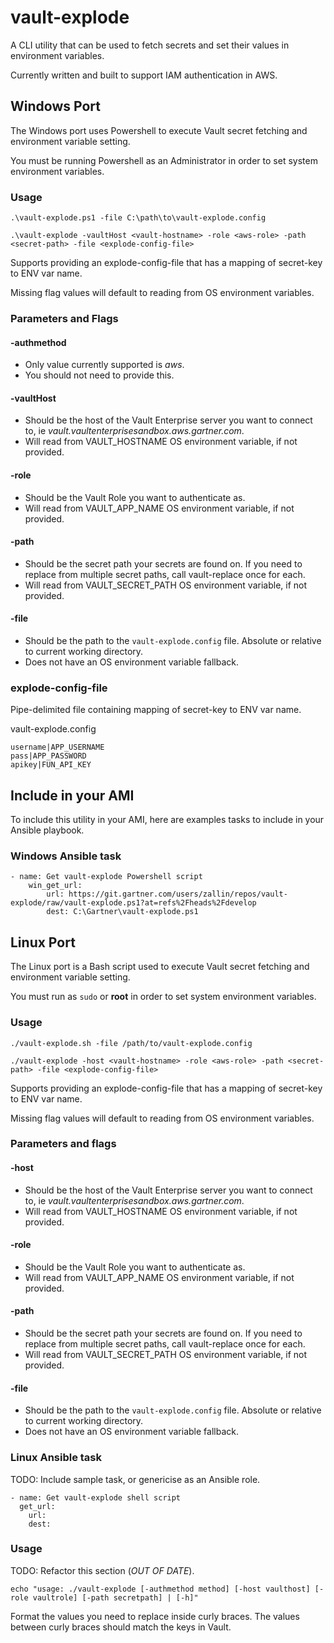# vault-explode

A CLI utility that can be used to fetch secrets and set their values in
environment variables.  

Currently written and built to support IAM authentication in AWS. 


## Windows Port

The Windows port uses Powershell to execute Vault secret fetching and 
environment variable setting.

You must be running Powershell as an Administrator in order to set system
environment variables.


### Usage

````
.\vault-explode.ps1 -file C:\path\to\vault-explode.config
````

````
.\vault-explode -vaultHost <vault-hostname> -role <aws-role> -path <secret-path> -file <explode-config-file>
````

Supports providing an explode-config-file that has a mapping of secret-key to 
ENV var name.

Missing flag values will default to reading from OS environment variables.


### Parameters and Flags

#### -authmethod 
- Only value currently supported is _aws_. 
- You should not need to provide this.

#### -vaultHost
- Should be the host of the Vault Enterprise server you want to connect to, ie _vault.vaultenterprisesandbox.aws.gartner.com_.
- Will read from VAULT_HOSTNAME OS environment variable, if not provided.

#### -role
- Should be the Vault Role you want to authenticate as. 
- Will read from VAULT_APP_NAME OS environment variable, if not provided.

#### -path
- Should be the secret path your secrets are found on. If you need to replace from multiple 
secret paths, call vault-replace once for each. 
- Will read from VAULT_SECRET_PATH OS environment variable, if not provided.

#### -file 
- Should be the path to the `vault-explode.config` file. Absolute or relative to
current working directory.
- Does not have an OS environment variable fallback.


### explode-config-file

Pipe-delimited file containing mapping of secret-key to ENV var name.

vault-explode.config
````
username|APP_USERNAME
pass|APP_PASSWORD
apikey|FUN_API_KEY
````


## Include in your AMI

To include this utility in your AMI, here are examples tasks to include in your Ansible playbook. 

### Windows Ansible task
````
- name: Get vault-explode Powershell script
    win_get_url:
        url: https://git.gartner.com/users/zallin/repos/vault-explode/raw/vault-explode.ps1?at=refs%2Fheads%2Fdevelop
        dest: C:\Gartner\vault-explode.ps1
````


## Linux Port

The Linux port is a Bash script used to execute Vault secret fetching 
and environment variable setting. 

You must run as `sudo` or **root** in order to set system environment 
variables.


### Usage

````
./vault-explode.sh -file /path/to/vault-explode.config
````

````
./vault-explode -host <vault-hostname> -role <aws-role> -path <secret-path> -file <explode-config-file>
````

Supports providing an explode-config-file that has a mapping of secret-key to 
ENV var name.

Missing flag values will default to reading from OS environment variables.


### Parameters and flags

#### -host
- Should be the host of the Vault Enterprise server you want to connect to, ie _vault.vaultenterprisesandbox.aws.gartner.com_.
- Will read from VAULT_HOSTNAME OS environment variable, if not provided.

#### -role
- Should be the Vault Role you want to authenticate as. 
- Will read from VAULT_APP_NAME OS environment variable, if not provided.

#### -path
- Should be the secret path your secrets are found on. If you need to replace from multiple 
secret paths, call vault-replace once for each. 
- Will read from VAULT_SECRET_PATH OS environment variable, if not provided.

#### -file 
- Should be the path to the `vault-explode.config` file. Absolute or relative to
current working directory.
- Does not have an OS environment variable fallback.


### Linux Ansible task
TODO: Include sample task, or genericise as an Ansible role.
````
- name: Get vault-explode shell script
  get_url: 
    url: 
    dest: 
````


###  Usage
TODO: Refactor this section (*OUT OF DATE*).
````
echo "usage: ./vault-explode [-authmethod method] [-host vaulthost] [-role vaultrole] [-path secretpath] | [-h]"
````

Format the values you need to replace inside curly braces. The values between curly braces should 
match the keys in Vault. 

